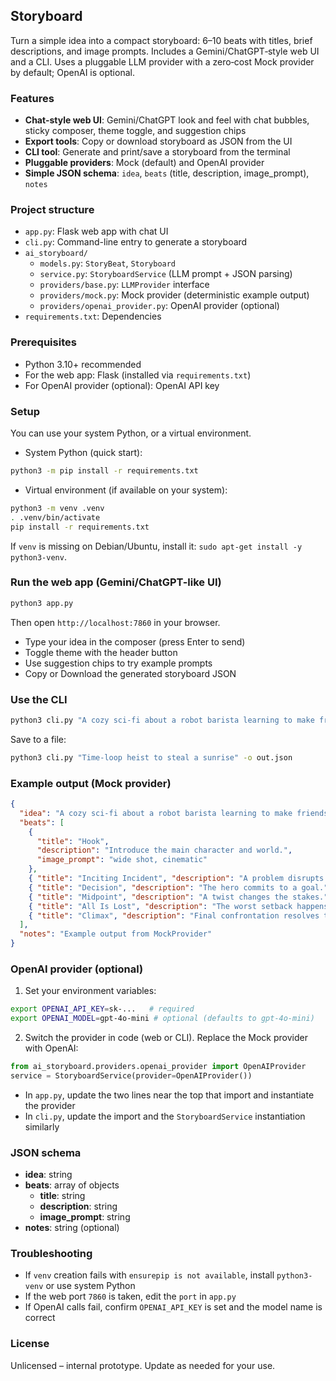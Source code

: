 ## Storyboard

Turn a simple idea into a compact storyboard: 6–10 beats with titles, brief descriptions, and image prompts. Includes a Gemini/ChatGPT‑style web UI and a CLI. Uses a pluggable LLM provider with a zero‑cost Mock provider by default; OpenAI is optional.

### Features
- **Chat-style web UI**: Gemini/ChatGPT look and feel with chat bubbles, sticky composer, theme toggle, and suggestion chips
- **Export tools**: Copy or download storyboard as JSON from the UI
- **CLI tool**: Generate and print/save a storyboard from the terminal
- **Pluggable providers**: Mock (default) and OpenAI provider
- **Simple JSON schema**: `idea`, `beats` (title, description, image_prompt), `notes`

### Project structure
- `app.py`: Flask web app with chat UI
- `cli.py`: Command-line entry to generate a storyboard
- `ai_storyboard/`
  - `models.py`: `StoryBeat`, `Storyboard`
  - `service.py`: `StoryboardService` (LLM prompt + JSON parsing)
  - `providers/base.py`: `LLMProvider` interface
  - `providers/mock.py`: Mock provider (deterministic example output)
  - `providers/openai_provider.py`: OpenAI provider (optional)
- `requirements.txt`: Dependencies

### Prerequisites
- Python 3.10+ recommended
- For the web app: Flask (installed via `requirements.txt`)
- For OpenAI provider (optional): OpenAI API key

### Setup
You can use your system Python, or a virtual environment.

- System Python (quick start):
```bash
python3 -m pip install -r requirements.txt
```

- Virtual environment (if available on your system):
```bash
python3 -m venv .venv
. .venv/bin/activate
pip install -r requirements.txt
```
If `venv` is missing on Debian/Ubuntu, install it: `sudo apt-get install -y python3-venv`.

### Run the web app (Gemini/ChatGPT-like UI)
```bash
python3 app.py
```
Then open `http://localhost:7860` in your browser.

- Type your idea in the composer (press Enter to send)
- Toggle theme with the header button
- Use suggestion chips to try example prompts
- Copy or Download the generated storyboard JSON

### Use the CLI
```bash
python3 cli.py "A cozy sci‑fi about a robot barista learning to make friends"
```
Save to a file:
```bash
python3 cli.py "Time‑loop heist to steal a sunrise" -o out.json
```

### Example output (Mock provider)
```json
{
  "idea": "A cozy sci-fi about a robot barista learning to make friends",
  "beats": [
    {
      "title": "Hook",
      "description": "Introduce the main character and world.",
      "image_prompt": "wide shot, cinematic"
    },
    { "title": "Inciting Incident", "description": "A problem disrupts normal life.", "image_prompt": "dramatic lighting" },
    { "title": "Decision", "description": "The hero commits to a goal.", "image_prompt": "close-up determination" },
    { "title": "Midpoint", "description": "A twist changes the stakes.", "image_prompt": "dynamic composition" },
    { "title": "All Is Lost", "description": "The worst setback happens.", "image_prompt": "low-key lighting" },
    { "title": "Climax", "description": "Final confrontation resolves the conflict.", "image_prompt": "high contrast" }
  ],
  "notes": "Example output from MockProvider"
}
```

### OpenAI provider (optional)
1) Set your environment variables:
```bash
export OPENAI_API_KEY=sk-...   # required
export OPENAI_MODEL=gpt-4o-mini # optional (defaults to gpt-4o-mini)
```
2) Switch the provider in code (web or CLI). Replace the Mock provider with OpenAI:
```python
from ai_storyboard.providers.openai_provider import OpenAIProvider
service = StoryboardService(provider=OpenAIProvider())
```
- In `app.py`, update the two lines near the top that import and instantiate the provider
- In `cli.py`, update the import and the `StoryboardService` instantiation similarly

### JSON schema
- **idea**: string
- **beats**: array of objects
  - **title**: string
  - **description**: string
  - **image_prompt**: string
- **notes**: string (optional)

### Troubleshooting
- If `venv` creation fails with `ensurepip is not available`, install `python3-venv` or use system Python
- If the web port `7860` is taken, edit the `port` in `app.py`
- If OpenAI calls fail, confirm `OPENAI_API_KEY` is set and the model name is correct

### License
Unlicensed – internal prototype. Update as needed for your use.
